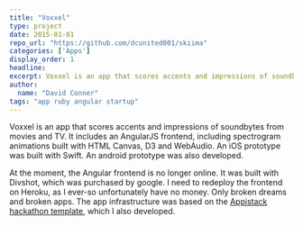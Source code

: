 ```yaml
---
title: "Voxxel"
type: project
date: 2015-01-01
repo_url: "https://github.com/dcunited001/skiima"
categories: ['Apps']
display_order: 1
headline:
excerpt: Voxxel is an app that scores accents and impressions of soundbytes from movies and TV. It includes an AngularJS frontend, including spectrogram animations built with HTML Canvas, D3 and WebAudio. An iOS prototype was built with Swift. An android prototype was also developed.
author:
  name: "David Conner"
tags: "app ruby angular startup"
---
```


Voxxel is an app that scores accents and impressions of soundbytes
from movies and TV. It includes an AngularJS frontend, including
spectrogram animations built with HTML Canvas, D3 and WebAudio. An iOS
prototype was built with Swift. An android prototype was also
developed.

At the moment, the Angular frontend is no longer online.  It was built
with Divshot, which was purchased by google.  I need to redeploy the
frontend on Heroku, as I ever-so unfortunately have no money.  Only
broken dreams and broken apps.  The app infrastructure was based on
the [Appistack hackathon template](/projects/appistack.html), which I
also developed.

